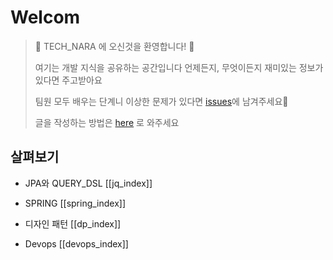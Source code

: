 # Welcom

> 💚 TECH_NARA 에 오신것을 환영합니다! 💚
> 
> 여기는 개발 지식을 공유하는 공간입니다
> 언제든지, 무엇이든지 재미있는 정보가 있다면 주고받아요
> 
> 팀원 모두 배우는 단계니 이상한 문제가 있다면 [issues](https://github.com/hside-project/TECH_NARA/issues)에 남겨주세요🐥
> 
> 글을 작성하는 방법은 [here](https://github.com/hside-project/TECH_NARA/blob/main/README.md) 로 와주세요


## 살펴보기

- JPA와 QUERY_DSL [[jq_index]]

- SPRING [[spring_index]]

- 디자인 패턴 [[dp_index]]

- Devops [[devops_index]]
